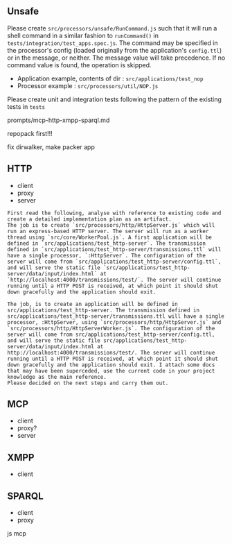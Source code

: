 

## Unsafe

Please create `src/processors/unsafe/RunCommand.js` such that it will run a shell command in a similar fashion to `runCommand()` in `tests/integration/test_apps.spec.js`. The command may be specified in the processor's config (loaded originally from the application's `config.ttl`) or in the message, or neither. The message value will take precedence. If no command value is found, the operation is skipped.

* Application example, contents of dir : `src/applications/test_nop`
* Processor example : `src/processors/util/NOP.js`

Please create unit and integration tests following the pattern of the existing tests in `tests`

prompts/mcp-http-xmpp-sparql.md

repopack first!!!

fix dirwalker, make packer app

## HTTP
* client
* proxy
* server

```prompt
First read the following, analyse with reference to existing code and create a detailed implementation plan as an artifact.
The job is to create `src/processors/http/HttpServer.js` which will run an express-based HTTP server. The server will run as a worker thread using `src/core/WorkerPool.js`. A first application will be defined in `src/applications/test_http-server`. The transmission defined in `src/applications/test_http-server/transmissions.ttl` will have a single processor, `:HttpServer`. The configuration of the server will come from `src/applications/test_http-server/config.ttl`, and will serve the static file `src/applications/test_http-server/data/input/index.html` at `http://localhost:4000/transmissions/test/`. The server will continue running until a HTTP POST is received, at which point it should shut down gracefully and the application should exit.
```

```prompt
The job, is to create an application will be defined in src/applications/test_http-server. The transmission defined in src/applications/test_http-server/transmissions.ttl will have a single processor, :HttpServer, using `src/processors/http/HttpServer.js` and `src/processors/http/HttpServerWorker.js`. The configuration of the server will come from src/applications/test_http-server/config.ttl, and will serve the static file src/applications/test_http-server/data/input/index.html at http://localhost:4000/transmissions/test/. The server will continue running until a HTTP POST is received, at which point it should shut down gracefully and the application should exit. I attach some docs that may have been superceded, use the current code in your project knowledge as the main reference.
Please decided on the next steps and carry them out.
```


## MCP
* client
* proxy?
* server

## XMPP
* client

## SPARQL
* client
* proxy



js mcp
